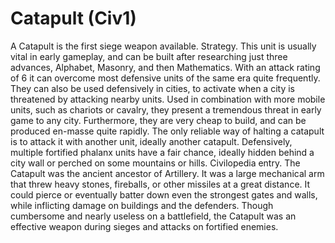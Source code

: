 # Catapult (Civ1)

A Catapult is the first siege weapon available.
Strategy.
This unit is usually vital in early gameplay, and can be built after researching just three advances, Alphabet, Masonry, and then Mathematics. 
With an attack rating of 6 it can overcome most defensive units of the same era quite frequently. They can also be used defensively in cities, to activate when a city is threatened by attacking nearby units.
Used in combination with more mobile units, such as chariots or cavalry, they present a tremendous threat in early game to any city. Furthermore, they are very cheap to build, and can be produced en-masse quite rapidly.
The only reliable way of halting a catapult is to attack it with another unit, ideally another catapult. Defensively, multiple fortified phalanx units have a fair chance, ideally hidden behind a city wall or perched on some mountains or hills. 
Civilopedia entry.
The Catapult was the ancient ancestor of Artillery. It was a large mechanical arm that threw heavy stones, fireballs, or other missiles at a great distance. It could pierce or eventually batter down even the strongest gates and walls, while inflicting damage on buildings and the defenders. Though cumbersome and nearly useless on a battlefield, the Catapult was an effective weapon during sieges and attacks on fortified enemies.